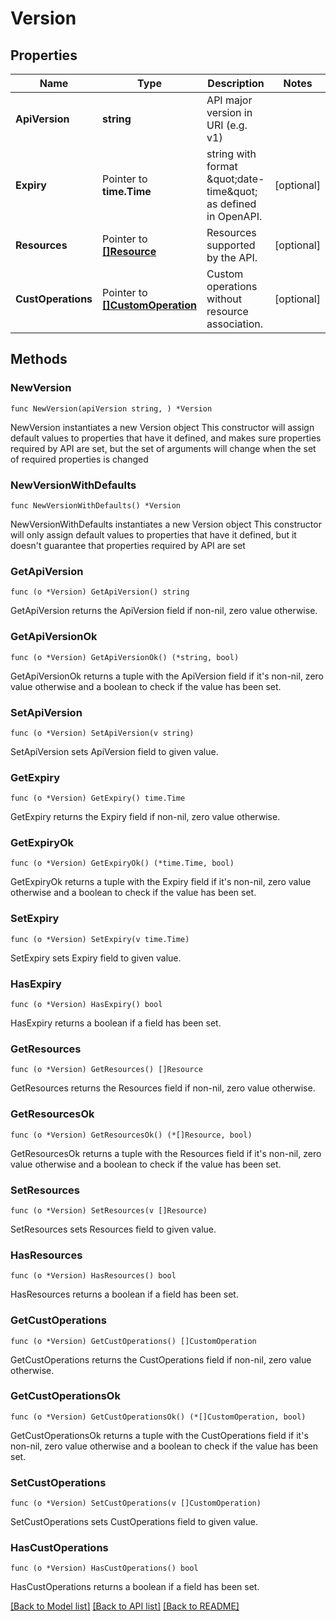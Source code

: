 # Version

## Properties

Name | Type | Description | Notes
------------ | ------------- | ------------- | -------------
**ApiVersion** | **string** | API major version in URI (e.g. v1) | 
**Expiry** | Pointer to **time.Time** | string with format \&quot;date-time\&quot; as defined in OpenAPI. | [optional] 
**Resources** | Pointer to [**[]Resource**](Resource.md) | Resources supported by the API. | [optional] 
**CustOperations** | Pointer to [**[]CustomOperation**](CustomOperation.md) | Custom operations without resource association. | [optional] 

## Methods

### NewVersion

`func NewVersion(apiVersion string, ) *Version`

NewVersion instantiates a new Version object
This constructor will assign default values to properties that have it defined,
and makes sure properties required by API are set, but the set of arguments
will change when the set of required properties is changed

### NewVersionWithDefaults

`func NewVersionWithDefaults() *Version`

NewVersionWithDefaults instantiates a new Version object
This constructor will only assign default values to properties that have it defined,
but it doesn't guarantee that properties required by API are set

### GetApiVersion

`func (o *Version) GetApiVersion() string`

GetApiVersion returns the ApiVersion field if non-nil, zero value otherwise.

### GetApiVersionOk

`func (o *Version) GetApiVersionOk() (*string, bool)`

GetApiVersionOk returns a tuple with the ApiVersion field if it's non-nil, zero value otherwise
and a boolean to check if the value has been set.

### SetApiVersion

`func (o *Version) SetApiVersion(v string)`

SetApiVersion sets ApiVersion field to given value.


### GetExpiry

`func (o *Version) GetExpiry() time.Time`

GetExpiry returns the Expiry field if non-nil, zero value otherwise.

### GetExpiryOk

`func (o *Version) GetExpiryOk() (*time.Time, bool)`

GetExpiryOk returns a tuple with the Expiry field if it's non-nil, zero value otherwise
and a boolean to check if the value has been set.

### SetExpiry

`func (o *Version) SetExpiry(v time.Time)`

SetExpiry sets Expiry field to given value.

### HasExpiry

`func (o *Version) HasExpiry() bool`

HasExpiry returns a boolean if a field has been set.

### GetResources

`func (o *Version) GetResources() []Resource`

GetResources returns the Resources field if non-nil, zero value otherwise.

### GetResourcesOk

`func (o *Version) GetResourcesOk() (*[]Resource, bool)`

GetResourcesOk returns a tuple with the Resources field if it's non-nil, zero value otherwise
and a boolean to check if the value has been set.

### SetResources

`func (o *Version) SetResources(v []Resource)`

SetResources sets Resources field to given value.

### HasResources

`func (o *Version) HasResources() bool`

HasResources returns a boolean if a field has been set.

### GetCustOperations

`func (o *Version) GetCustOperations() []CustomOperation`

GetCustOperations returns the CustOperations field if non-nil, zero value otherwise.

### GetCustOperationsOk

`func (o *Version) GetCustOperationsOk() (*[]CustomOperation, bool)`

GetCustOperationsOk returns a tuple with the CustOperations field if it's non-nil, zero value otherwise
and a boolean to check if the value has been set.

### SetCustOperations

`func (o *Version) SetCustOperations(v []CustomOperation)`

SetCustOperations sets CustOperations field to given value.

### HasCustOperations

`func (o *Version) HasCustOperations() bool`

HasCustOperations returns a boolean if a field has been set.


[[Back to Model list]](../README.md#documentation-for-models) [[Back to API list]](../README.md#documentation-for-api-endpoints) [[Back to README]](../README.md)



